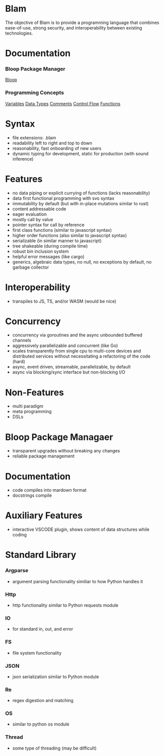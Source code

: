 # Blam
The objective of Blam is to provide a programming language that combines
ease-of-use, strong security, and interoperability between existing 
technologies.

# Documentation
### Bloop Package Manager
[Bloop](docs/bloop_package_manager/bloop.md)

### Programming Concepts
[Variables](docs/programming_concepts/variables.md)
[Data Types](docs/programming_concepts/data_types.md)
[Comments](docs/programming_concepts/comments.md)
[Control Flow](docs/programming_concepts/control_flow.md)
[Functions](docs/programming_concepts/functions.md)

# Syntax
- file extensions: .blam
- readability left to right and top to down
- reasonability, fast onboarding of new users
- dynamic typing for development, static for production (with sound inference)

# Features
- no data piping or explicit currying of functions (lacks reasonability)
- data first functional programming with svo syntax
- immutability by default (but with in-place mutations similar to rust)
- content addressable code
- eager evaluation
- mostly call by value
- pointer syntax for call by reference
- first class functions (similar to javascript syntax)
- higher order functions (also similar to javascript syntax)
- serializable (in similar manner to javascript)
- tree shakeable (during compile time)
- robust bin inclusion system
- helpful error messages (like cargo)
- generics, algebraic data types, no null, no exceptions by default, no garbage 
collector

# Interoperability
- transpiles to JS, TS, and/or WASM (would be nice)

# Concurrency
- concurrency via goroutines and the async unbounded buffered channels
- aggressively parallelizable and concurrent (like Go)
- scales transparently from single cpu to multi-core devices and distributed 
services without necessitating a refactoring of the code (hard)
- async, event driven, streamable, parallelizable, by default
- async via blocking/sync interface but non-blocking I/O

# Non-Features
- multi paradigm
- meta programming
- DSLs

# Bloop Package Managaer
- transparent upgrades without breaking any changes
- reliable package management

# Documentation
- code compiles into mardown format
- docstrings compile

# Auxiliary Features
- interactive VSCODE plugin, shows content of data structures while coding

# Standard Library
### Argparse
- argument parsing functionality similiar to how Python handles it

### Http
- http functionality similar to Python requests module

### IO
- for standard in, out, and error

### FS
- file system functionality

### JSON
- json serialization similar to Python module

### Re
- regex digestion and matching

### OS
- similar to python os module

### Thread
- some type of threading (may be difficult)
